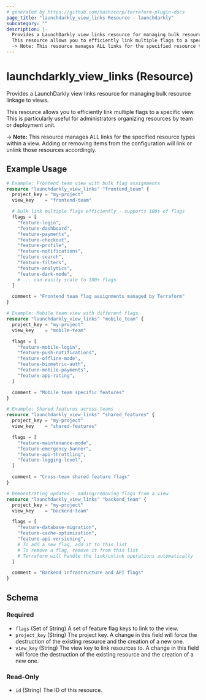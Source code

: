 ```yaml
---
# generated by https://github.com/hashicorp/terraform-plugin-docs
page_title: "launchdarkly_view_links Resource - launchdarkly"
subcategory: ""
description: |-
  Provides a LaunchDarkly view links resource for managing bulk resource linkage to views.
  This resource allows you to efficiently link multiple flags to a specific view. This is particularly useful for administrators organizing resources by team or deployment unit.
  -> Note: This resource manages ALL links for the specified resource types within a view. Adding or removing items from the configuration will link or unlink those resources accordingly.
---
```


# launchdarkly_view_links (Resource)

Provides a LaunchDarkly view links resource for managing bulk resource linkage to views.

This resource allows you to efficiently link multiple flags to a specific view. This is particularly useful for administrators organizing resources by team or deployment unit.

-> **Note:** This resource manages ALL links for the specified resource types within a view. Adding or removing items from the configuration will link or unlink those resources accordingly.

## Example Usage

```terraform
# Example: Frontend team view with bulk flag assignments
resource "launchdarkly_view_links" "frontend_team" {
  project_key = "my-project"
  view_key    = "frontend-team"

  # Bulk link multiple flags efficiently - supports 100s of flags
  flags = [
    "feature-login",
    "feature-dashboard",
    "feature-payments",
    "feature-checkout",
    "feature-profile",
    "feature-notifications",
    "feature-search",
    "feature-filters",
    "feature-analytics",
    "feature-dark-mode",
    # ... can easily scale to 100+ flags
  ]

  comment = "Frontend team flag assignments managed by Terraform"
}

# Example: Mobile team view with different flags
resource "launchdarkly_view_links" "mobile_team" {
  project_key = "my-project"
  view_key    = "mobile-team"

  flags = [
    "feature-mobile-login",
    "feature-push-notifications",
    "feature-offline-mode",
    "feature-biometric-auth",
    "feature-mobile-payments",
    "feature-app-rating",
  ]

  comment = "Mobile team specific features"
}

# Example: Shared features across teams
resource "launchdarkly_view_links" "shared_features" {
  project_key = "my-project"
  view_key    = "shared-features"

  flags = [
    "feature-maintenance-mode",
    "feature-emergency-banner",
    "feature-api-throttling",
    "feature-logging-level",
  ]

  comment = "Cross-team shared feature flags"
}

# Demonstrating updates - adding/removing flags from a view
resource "launchdarkly_view_links" "backend_team" {
  project_key = "my-project"
  view_key    = "backend-team"

  flags = [
    "feature-database-migration",
    "feature-cache-optimization",
    "feature-api-versioning",
    # To add a new flag, add it to this list
    # To remove a flag, remove it from this list
    # Terraform will handle the link/unlink operations automatically
  ]

  comment = "Backend infrastructure and API flags"
}
```

<!-- schema generated by tfplugindocs -->
## Schema

### Required

- `flags` (Set of String) A set of feature flag keys to link to the view.
- `project_key` (String) The project key. A change in this field will force the destruction of the existing resource and the creation of a new one.
- `view_key` (String) The view key to link resources to. A change in this field will force the destruction of the existing resource and the creation of a new one.

### Read-Only

- `id` (String) The ID of this resource.
